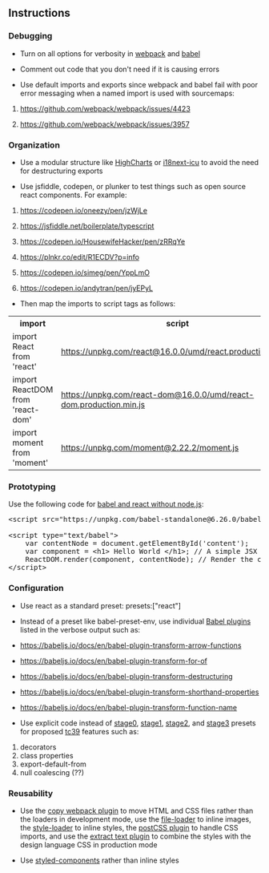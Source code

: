 ## Instructions

### Debugging
* Turn on all options for verbosity in <a href="https://babeljs.io/docs/en/options">webpack</a> and <a href="https://webpack.js.org/configuration/stats/">babel</a>

* Comment out code that you don't need if it is causing errors</p>

* Use default imports and exports since webpack and babel fail with poor error messaging when a named import is used with sourcemaps:

1.  <a href="https://github.com/webpack/webpack/issues/4423">https://github.com/webpack/webpack/issues/4423</a>

2.  <a href="https://github.com/webpack/webpack/issues/3957">https://github.com/webpack/webpack/issues/3957</a>

### Organization

* Use a modular structure like <a href="https://www.npmjs.com/package/highcharts">HighCharts</a> or <a href="https://www.npmjs.com/package/i18next-icu">i18next-icu</a> to avoid the need for destructuring exports</p>

* Use jsfiddle, codepen, or plunker to test things such as open source react components. For example:

1.  <a href="https://codepen.io/oneezy/pen/jzWjLe">https://codepen.io/oneezy/pen/jzWjLe</a>

1. <a href="https://jsfiddle.net/boilerplate/typescript">https://jsfiddle.net/boilerplate/typescript</a>

1. <a href="https://codepen.io/HousewifeHacker/pen/zRRqYe">https://codepen.io/HousewifeHacker/pen/zRRqYe</a>

1. <a href="https://plnkr.co/edit/R1ECDV?p=info">https://plnkr.co/edit/R1ECDV?p=info</a>

1. <a href="https://codepen.io/simeg/pen/YppLmO">https://codepen.io/simeg/pen/YppLmO</a>

1. <a href="https://codepen.io/andytran/pen/jyEPyL">https://codepen.io/andytran/pen/jyEPyL</a>

* Then map the imports to script tags as follows:

<table class="wrapped">
  <colgroup>
    <col/>
    <col/>
  </colgroup>
  <tbody>
    <tr>
      <th>import</th>
      <th>script</th>
    </tr>
    <tr>
      <td>import React from 'react'</td>
      <td>
        <a href="https://unpkg.com/react@16.0.0/umd/react.production.min.js">https://unpkg.com/react@16.0.0/umd/react.production.min.js</a>
      </td>
    </tr>
    <tr>
      <td>import ReactDOM from 'react-dom'</td>
      <td>
        <a href="https://unpkg.com/react-dom@16.0.0/umd/react-dom.production.min.js">https://unpkg.com/react-dom@16.0.0/umd/react-dom.production.min.js</a>
      </td>
    </tr>
    <tr>
      <td>import moment from 'moment'</td>
      <td>
        <a href="https://unpkg.com/moment@2.22.2/moment.js">https://unpkg.com/moment@2.22.2/moment.js</a>
      </td>
    </tr>
  </tbody>
</table>

### Prototyping

Use the following code for <a href="https://dev.to/luispa/lets-try-react-without-nodejs-3a7">babel and react without node.js</a>:
<pre>&lt;script src="https://unpkg.com/babel-standalone@6.26.0/babel.js"&gt;&lt;/script&gt;
 
&lt;script type="text/babel"&gt;
    var contentNode = document.getElementById('content');
    var component = &lt;h1&gt; Hello World &lt;/h1&gt;; // A simple JSX component
    ReactDOM.render(component, contentNode); // Render the conponent
&lt;/script&gt;</pre>

### Configuration

* Use react as a standard preset: presets:["react"]

* Instead of a preset like babel-preset-env, use individual <a href="https://babeljs.io/docs/en/plugins">Babel plugins</a> listed in the verbose output such as:

*  <a href="https://babeljs.io/docs/en/babel-plugin-transform-arrow-functions">https://babeljs.io/docs/en/babel-plugin-transform-arrow-functions

* <a href="https://babeljs.io/docs/en/babel-plugin-transform-for-of">https://babeljs.io/docs/en/babel-plugin-transform-for-of</a>

* <a href="https://babeljs.io/docs/en/babel-plugin-transform-destructuring">https://babeljs.io/docs/en/babel-plugin-transform-destructuring</a>

* <a href="https://babeljs.io/docs/en/babel-plugin-transform-shorthand-properties">https://babeljs.io/docs/en/babel-plugin-transform-shorthand-properties</a>

* <a href="https://babeljs.io/docs/en/babel-plugin-transform-function-name">https://babeljs.io/docs/en/babel-plugin-transform-function-name</a>

* Use explicit code instead of <a href="https://babeljs.io/docs/en/babel-preset-stage-0">stage0</a>, <a href="https://babeljs.io/docs/en/babel-preset-stage-1">stage1</a>, <a href="https://babeljs.io/docs/en/babel-preset-stage-2">stage2</a>, and <a href="https://babeljs.io/docs/en/babel-preset-stage-3">stage3</a> presets for proposed <a href="https://github.com/tc39/">tc39</a> features such as:

1. decorators
1. class properties
1. export-default-from
1. null coalescing (??)

### Reusability

* Use the [copy webpack plugin](https://stackoverflow.com/questions/45036810/webpack-copying-files-from-source-to-public-using-copywebpackplugin) to move HTML and CSS files rather than the loaders in development mode, use the [file-loader](https://stackoverflow.com/questions/52110999/webpack-file-loader-configuration-for-static-images) to inline images, the [style-loader](https://css-tricks.com/css-modules-part-2-getting-started/) to inline styles, the [postCSS plugin](https://simonsmith.io/using-webpack-to-build-react-components-and-their-assets/) to handle CSS imports, and use the [extract text plugin](https://github.com/webpack-contrib/extract-text-webpack-plugin) to combine the styles with the design language CSS in production mode

* Use <a href="https://www.npmjs.com/package/styled-components">styled-components</a> rather than inline styles